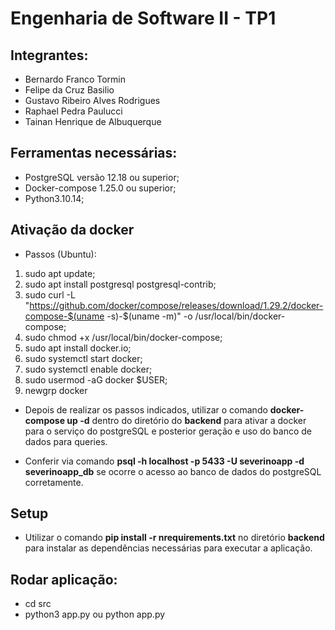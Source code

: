 # Engenharia de Software II - TP1

## Integrantes:

- Bernardo Franco Tormin
- Felipe da Cruz Basilio
- Gustavo Ribeiro Alves Rodrigues
- Raphael Pedra Paulucci
- Tainan Henrique de Albuquerque

## Ferramentas necessárias:

- PostgreSQL versão 12.18 ou superior;
- Docker-compose 1.25.0 ou superior;
- Python3.10.14;

## Ativação da docker

- Passos (Ubuntu):
1. sudo apt update;  
2. sudo apt install postgresql postgresql-contrib;  
3. sudo curl -L "https://github.com/docker/compose/releases/download/1.29.2/docker-compose-$(uname -s)-$(uname -m)" -o /usr/local/bin/docker-compose;  
4. sudo chmod +x /usr/local/bin/docker-compose;  
5. sudo apt install docker.io;  
6. sudo systemctl start docker;  
7. sudo systemctl enable docker;  
8. sudo usermod -aG docker $USER;  
9. newgrp docker

- Depois de realizar os passos indicados, utilizar o comando **docker-compose up -d** dentro do diretório do **backend** para ativar a docker para o serviço do postgreSQL e posterior geração e uso do banco de dados para queries.  

- Conferir via comando **psql -h localhost -p 5433 -U severinoapp -d severinoapp_db** se ocorre o acesso ao banco de dados do postgreSQL corretamente.  

## Setup

- Utilizar o comando **pip install -r nrequirements.txt** no diretório **backend** para instalar as dependências necessárias para executar a aplicação.  

## Rodar aplicação:
- cd src
- python3 app.py ou python app.py